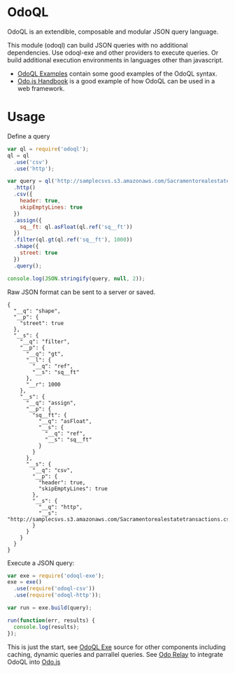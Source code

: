 # OdoQL

OdoQL is an extendible, composable and modular JSON query language.

This module (odoql) can build JSON queries with no additional dependencies. Use odoql-exe and other providers to execute queries. Or build additional execution environments in languages other than javascript.

- [OdoQL Examples](https://github.com/odojs/odoql/tree/master/examples) contain some good examples of the OdoQL syntax.
- [Odo.js Handbook](https://github.com/odojs/odojs-handbook) is a good example of how OdoQL can be used in a web framework.


# Usage

Define a query
```js
var ql = require('odoql');
ql = ql
  .use('csv')
  .use('http');

var query = ql('http://samplecsvs.s3.amazonaws.com/Sacramentorealestatetransactions.csv')
  .http()
  .csv({
    header: true,
    skipEmptyLines: true
  })
  .assign({
    sq__ft: ql.asFloat(ql.ref('sq__ft'))
  })
  .filter(ql.gt(ql.ref('sq__ft'), 1000))
  .shape({
    street: true
  })
  .query();

console.log(JSON.stringify(query, null, 2));
```

Raw JSON format can be sent to a server or saved.
```
{
  "__q": "shape",
  "__p": {
    "street": true
  },
  "__s": {
    "__q": "filter",
    "__p": {
      "__q": "gt",
      "__l": {
        "__q": "ref",
        "__s": "sq__ft"
      },
      "__r": 1000
    },
    "__s": {
      "__q": "assign",
      "__p": {
        "sq__ft": {
          "__q": "asFloat",
          "__s": {
            "__q": "ref",
            "__s": "sq__ft"
          }
        }
      },
      "__s": {
        "__q": "csv",
        "__p": {
          "header": true,
          "skipEmptyLines": true
        },
        "__s": {
          "__q": "http",
          "__s": "http://samplecsvs.s3.amazonaws.com/Sacramentorealestatetransactions.csv"
        }
      }
    }
  }
}
```

Execute a JSON query:
```js
var exe = require('odoql-exe');
exe = exe()
  .use(require('odoql-csv'))
  .use(require('odoql-http'));

var run = exe.build(query);

run(function(err, results) {
  console.log(results);
});
```

This is just the start, see [OdoQL Exe](https://github.com/odojs/odoql-exe) source for other components including caching, dynamic queries and parrallel queries.
See [Odo Relay](https://github.com/odojs/odo-relay) to integrate OdoQL into [Odo.js](https://github.com/odojs/odojs)
